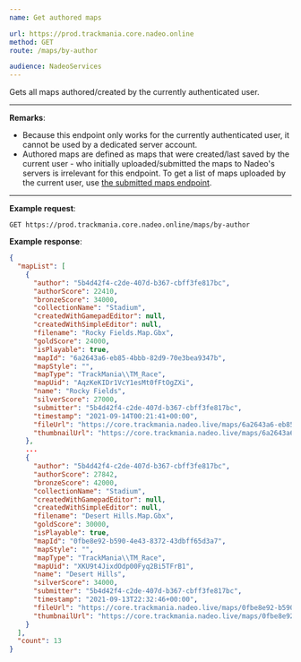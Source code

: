 ```yaml
---
name: Get authored maps

url: https://prod.trackmania.core.nadeo.online
method: GET
route: /maps/by-author

audience: NadeoServices
---
```


Gets all maps authored/created by the currently authenticated user.

---

**Remarks**:

- Because this endpoint only works for the currently authenticated user, it cannot be used by a dedicated server account.
- Authored maps are defined as maps that were created/last saved by the current user - who initially uploaded/submitted the maps to Nadeo's servers is irrelevant for this endpoint. To get a list of maps uploaded by the current user, use [the submitted maps endpoint](/core/maps/submitted).

---

**Example request**:

```plain
GET https://prod.trackmania.core.nadeo.online/maps/by-author
```

**Example response**:

```json
{
  "mapList": [
    {
      "author": "5b4d42f4-c2de-407d-b367-cbff3fe817bc",
      "authorScore": 22410,
      "bronzeScore": 34000,
      "collectionName": "Stadium",
      "createdWithGamepadEditor": null,
      "createdWithSimpleEditor": null,
      "filename": "Rocky Fields.Map.Gbx",
      "goldScore": 24000,
      "isPlayable": true,
      "mapId": "6a2643a6-eb85-4bbb-82d9-70e3bea9347b",
      "mapStyle": "",
      "mapType": "TrackMania\\TM_Race",
      "mapUid": "AqzKeKIDr1VcY1esMt0fFtOgZXi",
      "name": "Rocky Fields",
      "silverScore": 27000,
      "submitter": "5b4d42f4-c2de-407d-b367-cbff3fe817bc",
      "timestamp": "2021-09-14T00:21:41+00:00",
      "fileUrl": "https://core.trackmania.nadeo.live/maps/6a2643a6-eb85-4bbb-82d9-70e3bea9347b/file",
      "thumbnailUrl": "https://core.trackmania.nadeo.live/maps/6a2643a6-eb85-4bbb-82d9-70e3bea9347b/thumbnail.jpg"
    },
    ...
    {
      "author": "5b4d42f4-c2de-407d-b367-cbff3fe817bc",
      "authorScore": 27842,
      "bronzeScore": 42000,
      "collectionName": "Stadium",
      "createdWithGamepadEditor": null,
      "createdWithSimpleEditor": null,
      "filename": "Desert Hills.Map.Gbx",
      "goldScore": 30000,
      "isPlayable": true,
      "mapId": "0fbe8e92-b590-4e43-8372-43dbff65d3a7",
      "mapStyle": "",
      "mapType": "TrackMania\\TM_Race",
      "mapUid": "XKU9t4JixdOdp00Fyq2Bi5TFrB1",
      "name": "Desert Hills",
      "silverScore": 34000,
      "submitter": "5b4d42f4-c2de-407d-b367-cbff3fe817bc",
      "timestamp": "2021-09-13T22:32:46+00:00",
      "fileUrl": "https://core.trackmania.nadeo.live/maps/0fbe8e92-b590-4e43-8372-43dbff65d3a7/file",
      "thumbnailUrl": "https://core.trackmania.nadeo.live/maps/0fbe8e92-b590-4e43-8372-43dbff65d3a7/thumbnail.jpg"
    }
  ],
  "count": 13
}
```
